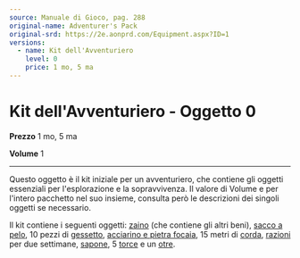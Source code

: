 ```yaml
---
source: Manuale di Gioco, pag. 288
original-name: Adventurer's Pack
original-srd: https://2e.aonprd.com/Equipment.aspx?ID=1
versions:
  - name: Kit dell'Avventuriero
    level: 0
    price: 1 mo, 5 ma
---
```


# Kit dell'Avventuriero - Oggetto 0

**Prezzo** 1 mo, 5 ma

**Volume** 1

---

Questo oggetto è il kit iniziale per un avventuriero, che contiene gli oggetti
essenziali per l'esplorazione e la sopravvivenza. Il valore di Volume e per
l'intero pacchetto nel suo insieme, consulta però le descrizioni dei singoli
oggetti se necessario.

Il kit contiene i seguenti oggetti:
[zaino](/equipaggiamento/equipaggiamenti-da-avventura/zaino) (che contiene gli
altri beni),
[sacco a pelo](/equipaggiamento/equipaggiamenti-da-avventura/sacco-a-pelo), 10
pezzi di [gessetto](/equipaggiamento/equipaggiamenti-da-avventura/gessetto),
[acciarino e pietra focaia](/equipaggiamento/equipaggiamenti-da-avventura/acciarino-e-pietra-focaia),
15 metri di [corda](/equipaggiamento/equipaggiamenti-da-avventura/corda),
[razioni](/equipaggiamento/equipaggiamenti-da-avventura/razioni) per due
settimane, [sapone](/equipaggiamento/equipaggiamenti-da-avventura/sapone), 5
[torce](/equipaggiamento/equipaggiamenti-da-avventura/torce) e un
[otre](/equipaggiamento/equipaggiamenti-da-avventura/otre).
